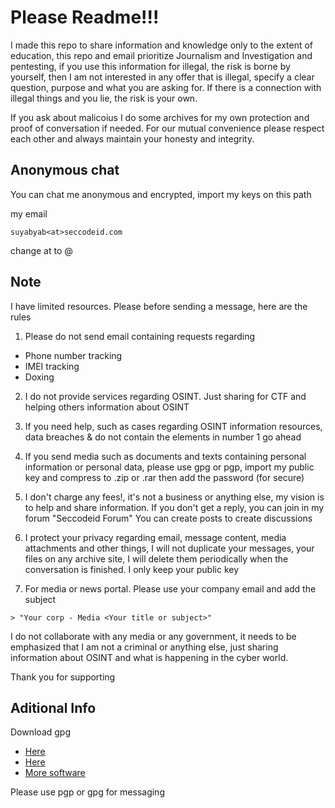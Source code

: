 # Please Readme!!! 

I made this repo to share information and knowledge only to the extent of education, this repo and email prioritize Journalism and Investigation and pentesting, if you use this information for illegal, the risk is borne by yourself, then I am not interested in any offer that is illegal, specify a clear question, purpose and what you are asking for. If there is a connection with illegal things and you lie, the risk is your own.

If you ask about malicoius I do some archives for my own protection and proof of conversation if needed. For our mutual convenience please respect each other and always maintain your honesty and integrity.  

## Anonymous chat

You can chat me anonymous and encrypted, import my keys on this path

my email 

```
suyabyab<at>seccodeid.com
```
change at to @ 

## Note

I have limited resources. Please before sending a message, here are the rules

1. Please do not send email containing requests regarding 

- Phone number tracking 
- IMEI tracking 
- Doxing

2. I do not provide services regarding OSINT. Just sharing for CTF and helping others information about OSINT

3. If you need help, such as cases regarding OSINT information resources, data breaches & do not contain the elements in number 1 go ahead

4. If you send media such as documents and texts containing personal information or personal data, please use gpg or pgp, import my public key and compress to .zip or .rar then add the password (for secure)

5. I don't charge any fees!, it's not a business or anything else, my vision is to help and share information. If you don't get a reply, you can join in my forum "Seccodeid Forum" You can create posts to create discussions

6. I protect your privacy regarding email, message content, media attachments and other things, I will not duplicate your messages, your files on any archive site, I will delete them periodically when the conversation is finished. I only keep your public key

7. For media or news portal. Please use your company email and add the subject

```
> "Your corp - Media <Your title or subject>"
```

I do not collaborate with any media or any government, it needs to be emphasized that I am not a criminal or anything else, just sharing information about OSINT and what is happening in the cyber world.

Thank you for supporting 

## Aditional Info 

Download gpg

- [Here](https://www.gnupg.org/)
- [Here](https://apps.kde.org/kleopatra/)
- [More software](https://www.openpgp.org/software/)

Please use pgp or gpg for messaging 
